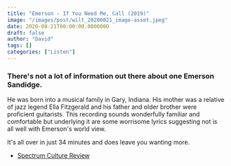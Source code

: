 ```yaml
---
title: "Emerson - If You Need Me, Call (2019)"
image: "/images/post/wilt_20200821_image-asset.jpeg"
date: 2020-08-21T00:00:00.0000000
draft: false
author: "David"
tags: []
categories: ["Listen"]
---
```

### There's not a lot of information out there about one Emerson Sandidge.   
  
He was born into a musical family in Gary, Indiana.  His mother was a relative of jazz legend Ella Fitzgerald and his father and older brother were proficient guitarists.   This recording sounds wonderfully familiar and comfortable  but underlying it are some worrisome lyrics suggesting not is all well with Emerson's world view. 

 It's all over in just 34 minutes and does leave you wanting more.  

-  [Spectrum Culture Review](https://spectrumculture.com/2019/07/14/emerson-if-you-need-me-call-me-review/)